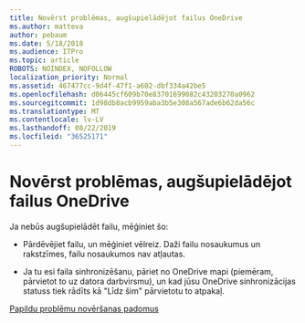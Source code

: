 ```yaml
---
title: Novērst problēmas, augšupielādējot failus OneDrive
ms.author: matteva
author: pebaum
ms.date: 5/18/2018
ms.audience: ITPro
ms.topic: article
ROBOTS: NOINDEX, NOFOLLOW
localization_priority: Normal
ms.assetid: 467477cc-9d4f-47f1-a602-dbf334a42be5
ms.openlocfilehash: d06445cf609b70e83701699082c43203270a0962
ms.sourcegitcommit: 1d98db8acb9959aba3b5e308a567ade6b62da56c
ms.translationtype: MT
ms.contentlocale: lv-LV
ms.lasthandoff: 08/22/2019
ms.locfileid: "36525171"
---
```

# <a name="fix-problems-uploading-files-to-onedrive"></a>Novērst problēmas, augšupielādējot failus OneDrive

Ja nebūs augšupielādēt failu, mēģiniet šo:
  
- Pārdēvējiet failu, un mēģiniet vēlreiz. Daži failu nosaukumus un rakstzīmes, failu nosaukumos nav atļautas. 
    
- Ja tu esi faila sinhronizēšanu, pāriet no OneDrive mapi (piemēram, pārvietot to uz datora darbvirsmu), un kad jūsu OneDrive sinhronizācijas statuss tiek rādīts kā "Līdz šim" pārvietotu to atpakaļ. 
    
[Papildu problēmu novēršanas padomus](https://go.microsoft.com/fwlink/?linkid=873155)
  

